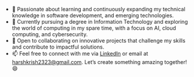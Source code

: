 - 👀 Passionate about learning and continuously expanding my technical knowledge in software development, and emerging technologies.
- 🌱 Currently pursuing a degree in Information Technology and exploring the world of computing in my spare time, with a focus on AI, cloud computing, and cybersecurity.
- 💼 Open to collaborating on innovative projects that challenge my skills and contribute to impactful solutions.
- 📫 Feel free to connect with me via [LinkedIn](https://www.linkedin.com/in/harsh-verma-9aa095224/) or email at harshkrish2323@gmail.com. Let’s create something amazing together! 😄
<!---
TR-HarshGamer2h/TR-HarshGamer2h is a ✨ special ✨ repository because its `README.md` (this file) appears on your GitHub profile.
You can click the Preview link to take a look at your changes.
--->
